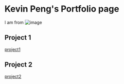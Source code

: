 # Kevin Peng's Portfolio page
I am from
![image](https://github.com/kevinp972/portfolio/assets/151421686/be1eaabd-3247-4038-9938-59f1530d096e)

## Project 1
[project1](https://github.com/kevinp972/portfolio/blob/main/Final%20Project_v2.R)

## Project 2
[project2](https://github.com/kevinp972/portfolio/blob/main/Predicting%20Total%20Wealth%20A%20Predictive%20Analysis%20Using%20the%201991%20SIPP%20Data.pdf)

